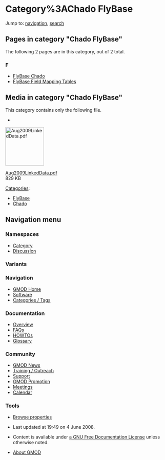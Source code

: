 



<span id="top"></span>




# <span dir="auto">Category%3AChado FlyBase</span>






Jump to: [navigation](#mw-navigation), [search](#p-search)



## Pages in category "Chado FlyBase"

The following 2 pages are in this category, out of 2 total.



### F

- [FlyBase Chado](FlyBase_Chado "FlyBase Chado")
- [FlyBase Field Mapping
  Tables](FlyBase_Field_Mapping_Tables "FlyBase Field Mapping Tables")




## Media in category "Chado FlyBase"

This category contains only the following file.

- 

  

  

  <a href="File:Aug2009LinkedData.pdf" class="image"><img
  src="../mediawiki/skins/common/images/icons/fileicon-pdf.png"
  width="120" height="120" alt="Aug2009LinkedData.pdf" /></a>

  

  

  

  [Aug2009LinkedData.pdf](File:Aug2009LinkedData.pdf "File:Aug2009LinkedData.pdf")  
  829 KB  

  

  





[Categories](Special%3ACategories "Special%3ACategories"):

- [FlyBase](Category%3AFlyBase "Category%3AFlyBase")
- [Chado](Category%3AChado "Category%3AChado")






## Navigation menu



### Namespaces

- <span id="ca-nstab-category"><a href="Category%3AChado_FlyBase" accesskey="c"
  title="View the category page [c]">Category</a></span>
- <span id="ca-talk"><a
  href="http://gmod.org/mediawiki/index.php?title=Category_talk:Chado_FlyBase&amp;action=edit&amp;redlink=1"
  accesskey="t"
  title="Discussion about the content page [t]">Discussion</a></span>


### 

### Variants[](#)








<a href="Main_Page"
style="background-image: url(../images/GMOD-cogs.png);"
title="Visit the main page"></a>


### Navigation



- <span id="n-GMOD-Home">[GMOD Home](Main_Page)</span>
- <span id="n-Software">[Software](GMOD_Components)</span>
- <span id="n-Categories-.2F-Tags">[Categories /
  Tags](Categories)</span>




### Documentation



- <span id="n-Overview">[Overview](Overview)</span>
- <span id="n-FAQs">[FAQs](Category%3AFAQ)</span>
- <span id="n-HOWTOs">[HOWTOs](Category%3AHOWTO)</span>
- <span id="n-Glossary">[Glossary](Glossary)</span>




### Community



- <span id="n-GMOD-News">[GMOD News](GMOD_News)</span>
- <span id="n-Training-.2F-Outreach">[Training /
  Outreach](Training_and_Outreach)</span>
- <span id="n-Support">[Support](Support)</span>
- <span id="n-GMOD-Promotion">[GMOD Promotion](GMOD_Promotion)</span>
- <span id="n-Meetings">[Meetings](Meetings)</span>
- <span id="n-Calendar">[Calendar](Calendar)</span>




### Tools

- <span id="t-smwbrowselink"><a href="Special%3ABrowse/Category%3AChado_FlyBase" rel="smw-browse">Browse
  properties</a></span>



- <span id="footer-info-lastmod">Last updated at 19:49 on 4 June
  2008.</span>
<!-- - <span id="footer-info-viewcount">11,842 page views.</span> -->
- <span id="footer-info-copyright">Content is available under
  <a href="http://www.gnu.org/licenses/fdl-1.3.html" class="external"
  rel="nofollow">a GNU Free Documentation License</a> unless otherwise
  noted.</span>

<!-- -->

- <span id="footer-places-about">[About
  GMOD](GMOD%3AAbout "GMOD%3AAbout")</span>

<!-- -->




